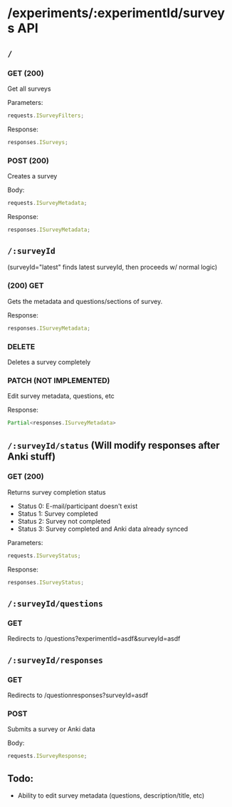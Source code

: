 # /experiments/:experimentId/surveys API

## `/`

### GET (200)

Get all surveys

Parameters:

```ts
requests.ISurveyFilters;
```

Response:

```ts
responses.ISurveys;
```

### POST (200)

Creates a survey

Body:

```ts
requests.ISurveyMetadata;
```

Response:

```ts
responses.ISurveyMetadata;
```

## `/:surveyId`

(surveyId="latest" finds latest surveyId, then proceeds w/ normal logic)

### (200) GET

Gets the metadata and questions/sections of survey.

Response:

```ts
responses.ISurveyMetadata;
```

### DELETE

Deletes a survey completely

### PATCH (NOT IMPLEMENTED)

Edit survey metadata, questions, etc

Response:

```ts
Partial<responses.ISurveyMetadata>
```

## `/:surveyId/status` (Will modify responses after Anki stuff)

### GET (200)

Returns survey completion status

- Status 0: E-mail/participant doesn't exist
- Status 1: Survey completed
- Status 2: Survey not completed
- Status 3: Survey completed and Anki data already synced

Parameters:

```ts
requests.ISurveyStatus;
```

Response:

```ts
responses.ISurveyStatus;
```

## `/:surveyId/questions`

### GET

Redirects to /questions?experimentId=asdf&surveyId=asdf

## `/:surveyId/responses`

### GET

Redirects to /questionresponses?surveyId=asdf

### POST

Submits a survey or Anki data

Body:

```ts
requests.ISurveyResponse;
```

## Todo:

- Ability to edit survey metadata (questions, description/title, etc)
